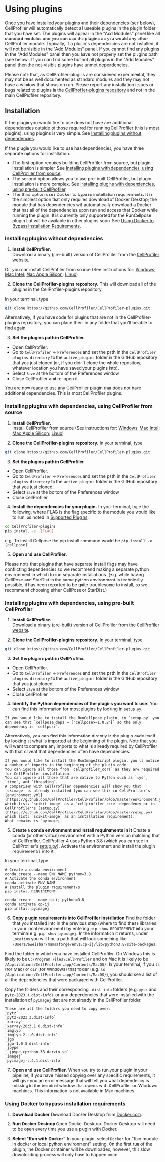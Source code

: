 # Using plugins

Once you have installed your plugins and their dependencies (see below), CellProfiler will automatically detect all useable plugins in the plugin folder that you have set.
The plugins will appear in the "Add Modules" panel like all standard modules and you can use the plugins as you would any other CellProfiler module.
Typically, if a plugin's dependencies are not installed, it will not be visible in the "Add Modules" panel.
If you cannot find any plugins in the "Add Modules" panel then you have not properly set the plugins path (see below).
If you can find some but not all plugins in the "Add Modules" panel then the not-visible plugins have unmet dependencies.

Please note that, as CellProfiler-plugins are considered experimental, they may not be as well documented as standard modules and they may not have a window that shows on run. 
Please report any installation issues or bugs related to plugins in the [CellProfiler-plugins repository](https://github.com/CellProfiler/CellProfiler-plugins) and not in the main CellProfiler repository.

## Installation

If the plugin you would like to use does not have any additional dependencies outside of those required for running CellProfiler (this is most plugins), using plugins is very simple. 
See [Installing plugins without dependencies](#installing-plugins-without-dependencies).

If the plugin you would like to use has dependencies, you have three separate options for installation. 
- The first option requires building CellProfiler from source, but plugin installation is simpler.
See [Installing plugins with dependencies, using CellProfiler from source](#installing-plugins-with-dependencies-using-cellprofiler-from-source).
- The second option allows you to use pre-built CellProfiler, but plugin installation is more complex.
See [Installing plugins with dependencies, using pre-built CellProfiler](#installing-plugins-with-dependencies-using-pre-built-cellprofiler).
- The third option uses Docker to bypass installation requirements. 
It is the simplest option that only requires download of Docker Desktop; the module that has dependencies will automatically download a Docker that has all of the dependencies upon run and access that Docker while running the plugin.
It is currently only supported for the RunCellpose plugin but will be available in other plugins soon.
See [Using Docker to Bypass Installation Requirements](#using-docker-to-bypass-installation-requirements).

### Installing plugins without dependencies

1. **Install CellProfiler.**  
Download a binary (pre-built) version of CellProfiler from the [CellProfiler website](https://cellprofiler.org/releases).

Or, you can install CellProfiler from source (See instructions for: [Windows](https://github.com/CellProfiler/CellProfiler/wiki/Source-installation-%28Windows%29); [Mac Intel](https://github.com/CellProfiler/CellProfiler/wiki/Source-installation-%28OS-X-and-macOS%29); [Mac Apple Silicon](https://github.com/CellProfiler/CellProfiler/wiki/Installation-of-CellProfiler-4-from-source-on-MacOS-M1); [Linux](https://github.com/CellProfiler/CellProfiler/wiki/Source-installation-%28Linux%29))

2. **Clone the CellProfiler-plugins repository.** 
This will download all of the plugins in the CellProfiler-plugins repository.

In your terminal, type
```bash
git clone https://github.com/CellProfiler/CellProfiler-plugins.git
```

Alternatively, if you have code for plugins that are not in the CellProfiler-plugins repository, you can place them in any folder that you'll be able to find again.

3. **Set the plugins path in CellProfiler.**  
- Open CellProfiler. 
- Go to `CellProfiler` => `Preferences` and set the path in the `CellProfiler plugins directory` to the `active_plugins` folder in the GitHub repository that you just cloned (or, if you didn't clone the whole repository, whatever location you have saved your plugins into).
- Select `Save` at the bottom of the Preferences window
- Close CellProfiler and re-open it

You are now ready to use any CellProfiler plugin that does not have additional dependencies.
This is most CellProfiler plugins.

### Installing plugins with dependencies, using CellProfiler from source

1. **Install CellProfiler.**  
Install CellProfiler from source (See instructions for: [Windows](https://github.com/CellProfiler/CellProfiler/wiki/Source-installation-%28Windows%29); [Mac Intel](https://github.com/CellProfiler/CellProfiler/wiki/Source-installation-%28OS-X-and-macOS%29); [Mac Apple Silicon](https://github.com/CellProfiler/CellProfiler/wiki/Installation-of-CellProfiler-4-from-source-on-MacOS-M1); [Linux](https://github.com/CellProfiler/CellProfiler/wiki/Source-installation-%28Linux%29))

2. **Clone the CellProfiler-plugins repository.** 
In your terminal, type
```bash
git clone https://github.com/CellProfiler/CellProfiler-plugins.git
```

3. **Set the plugins path in CellProfiler.**  
- Open CellProfiler. 
- Go to `CellProfiler` => `Preferences` and set the path in the `CellProfiler plugins directory` to the `active_plugins` folder in the GitHub repository that you just cloned.
- Select `Save` at the bottom of the Preferences window
- Close CellProfiler

4. **Install the dependencies for your plugin.**
In your terminal, type the following, where FLAG is the flag specific to the module you would like to run, as noted in [Supported Plugins](supported_plugins.md).
```bash
cd CellProfiler-plugins
pip install -e .[FLAG]
```
e.g. To install Cellpose the pip install command would be `pip install -e .[cellpose]`

5. **Open and use CellProfiler.**  

Please note that plugins that have separate install flags may have conflicting dependencies so we recommend making a separate python environment in which to run separate installations.
(e.g. while having CellPose and StarDist in the same python environment is technically possible, it has been reported to be quite troublesome to install, so we recommend choosing either CellPose or StarDist.)

### Installing plugins with dependencies, using pre-built CellProfiler

1. **Install CellProfiler.**  
Download a binary (pre-built) version of CellProfiler from the [CellProfiler website](https://cellprofiler.org/releases).

2. **Clone the CellProfiler-plugins repository.** 
In your terminal, type
```bash
git clone https://github.com/CellProfiler/CellProfiler-plugins.git
```

3. **Set the plugins path in CellProfiler.**  
- Open CellProfiler. 
- Go to `CellProfiler` => `Preferences` and set the path in the `CellProfiler plugins directory` to the `active_plugins` folder in the GitHub repository that you just cloned.
- Select `Save` at the bottom of the Preferences window
- Close CellProfiler

4. **Identify the Python dependencies of the plugins you want to use.**
You can find this information for most plugins by looking in `setup.py`.
```{admonition} e.g. using RunCellpose plugin
If you would like to install the RunCellpose plugin, in `setup.py` you can see that `cellpose_deps = ["cellpose>=1.0.2"]` so the only dependency is `cellpose`.
```

Alternatively, you can find this information directly in the plugin code itself by looking at what is imported at the beginning of the plugin.
Note that you will want to compare any imports to what is already required by CellProfiler with that caveat that dependencies often have dependencies.
```{admonition} e.g. using RunImageJScript plugin
If you would like to install the RunImageJScript plugin, you'll notice a number of imports in the beginning of the plugin code.
You can ignore all those from `cellprofiler_core` as they are required for CellProfiler installation.
You can ignore all those that are native to Python such as `sys`, `time`, and `threading`.
A comparison with CellProfiler dependencies will show you that `skimage` is already installed (you can see this in CellProfiler's [environment.yml](https://github.com/CellProfiler/CellProfiler/blob/master/environment.yml) which lists `scikit-image` as a `cellprofiler-core` dependency or in CellProfiler's [setup.py](https://github.com/CellProfiler/CellProfiler/blob/master/setup.py) which lists `scikit-image` as an installation requirement).
What remains is `pyimagej`
```

5. **Create a conda environment and install requirements in it**
Create a conda (or other virtual) environment with a Python version matching that of CellProfiler.
CellProfiler 4 uses Python 3.8 (which you can see in CellProfiler's [setup.py](https://github.com/CellProfiler/CellProfiler/blob/master/setup.py)).
Activate the environment and install the plugin requirement/s into it.

In your terminal, type
```
# Create a conda environment
conda create --name ENV_NAME python=3.8
# Activate the conda environment
conda activate ENV_NAME
# Install the plugin requirement/s
pip install REQUIREMENT
```
```{admonition} e.g. using RunImageJScript plugin
conda create --name cp-ij python=3.8
conda activate cp-ij
pip install pyimagej
```

6. **Copy plugin requirements into CellProfiler installation**
Find the folder that you installed into in the previous step (where to find these libraries in your local environment) by entering `pip show REQUIREMENT` into your terminal e.g. `pip show pyimagej`.
In the information it returns, under `Location` you will find a path that will look something like `/Users/eweisbar/mambaforge/envs/cp-ij/lib/python3.8/site-packages`.

Find the folder in which you have installed CellProfiler.
On Windows this is likely to be `C:\Program Files\CellProfiler` and on Mac it is likely to be `/Applications/CellProfiler.app/Contents/MacOS/`.
In your terminal, if you `ls` (for Mac) or `dir` (for Windows) that folder (e.g. `ls /Applications/CellProfiler.app/Contents/MacOS/`), you should see a list of all the dependencies that were packaged with CellProfiler. 

Copy the folders and their corresponding `.dist-info` folders (e.g. `pytz` and `pytz-2023.3.dist-info`) for any dependencies that were installed with the installation of `pyimagej` that are not already in the CellProfiler folder.

```{admonition} e.g. using RunImageJScript plugin
These are all the folders you need to copy over:
`pytz`
`pytz-2023.3.dist-info`
`xarray`
`xarray-2023.1.0.dist-info`
`imglyb`
`imglyb-2.1.0.dist-info`
`jgo`
`jgo-1.0.5.dist-info`
`jpype`
`_jpype.cpython-38-darwin.so`
`imagej`
`pyimagej-1.4.1.dist-info`
```

7. **Open and use CellProfiler.**
When you try to run your plugin in your pipeline, if you have missed copying over any specific requirements, it will give you an error message that will tell you what dependency is missing in the terminal window that opens with CellProfiler on Windows machines.
This information is not available in Mac machines.

### Using Docker to bypass installation requirements

1. **Download Docker**
Download Docker Desktop from [Docker.com](https://www.docker.com/products/docker-desktop/).

2. **Run Docker Desktop**
Open Docker Desktop.
Docker Desktop will need to be open every time you use a plugin with Docker.

3. **Select "Run with Docker"**
In your plugin, select `Docker` for "Run module in docker or local python environment" setting.
On the first run of the plugin, the Docker container will be downloaded, however, this slow downloading process will only have to happen
once.